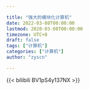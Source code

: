 ```yaml
---

title: "强大的模块化计算机"
date: 2022-03-08T00:00:00
lastmod: 2020-03-08T00:00:00
timezone: UTC+8
draft: false
tags: ["计算机"]
categories: ["计算机"]
author: "zyscn"

---
```


{{< bilibili BV1pS4y137NX >}}
